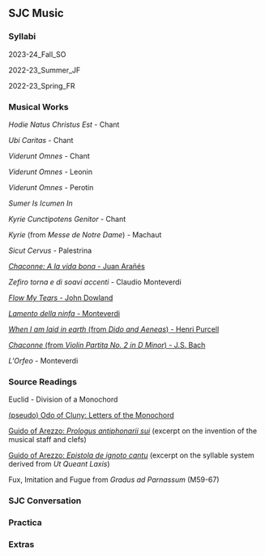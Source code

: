 ## SJC Music



### Syllabi

2023-24_Fall_SO

2022-23_Summer_JF

2022-23_Spring_FR



### Musical Works

*Hodie Natus Christus Est* - Chant

*Ubi Caritas* - Chant

*Viderunt Omnes* - Chant

*Viderunt Omnes* - Leonin

*Viderunt Omnes* - Perotin

*Sumer Is Icumen In*

*Kyrie Cunctipotens Genitor* - Chant

*Kyrie* (from *Messe de Notre Dame*) - Machaut

*Sicut Cervus* - Palestrina

[*Chaconne: A la vida bona* - Juan Arañés](musical_works/chacona_aranes)

*Zefiro torna e di soavi accenti* - Claudio Monteverdi

[*Flow My Tears* - John Dowland](musical_works/flow_my_tears_dowland)

[*Lamento della ninfa* - Monteverdi](musical_works/lamento_della_ninfa_monteverdi)

[*When I am laid in earth* (from *Dido and Aeneas*) - Henri Purcell](musical_works/didos_lament_purcell)

[*Chaconne* (from *Violin Partita No. 2 in D Minor*) - J.S. Bach](musical_works/chaconne_bach)

*L'Orfeo* - Monteverdi





### Source Readings

Euclid - Division of a Monochord

[(pseudo) Odo of Cluny: Letters of the Monochord](resources/odo_monochord.pdf)

[Guido of Arezzo: *Prologus antiphonarii sui*](resources/guido_staff_clefs.pdf) (excerpt on the invention of the musical staff and clefs)

[Guido of Arezzo: *Epistola de ignoto cantu*](resources/guido_syllables.pdf) (excerpt on the syllable system derived from *Ut Queant Laxis*)

Fux, Imitation and Fugue from *Gradus ad Parnassum* (M59-67)





### SJC Conversation



### Practica



### Extras





